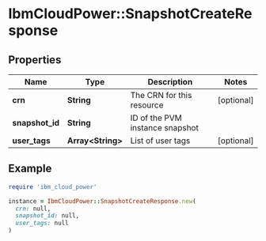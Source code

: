 # IbmCloudPower::SnapshotCreateResponse

## Properties

| Name | Type | Description | Notes |
| ---- | ---- | ----------- | ----- |
| **crn** | **String** | The CRN for this resource | [optional] |
| **snapshot_id** | **String** | ID of the PVM instance snapshot |  |
| **user_tags** | **Array&lt;String&gt;** | List of user tags | [optional] |

## Example

```ruby
require 'ibm_cloud_power'

instance = IbmCloudPower::SnapshotCreateResponse.new(
  crn: null,
  snapshot_id: null,
  user_tags: null
)
```

